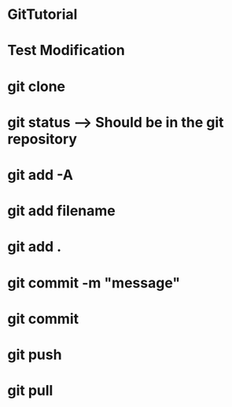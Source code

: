 # GitTutorial
# Test Modification
# git clone 
# git status  --> Should be in the git repository
# git add -A 
# git add filename
# git add .
# git commit -m "message"
# git commit
# git push
# git pull